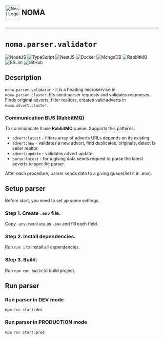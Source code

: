 <div style="margin-top: 24px; display: flex; flex-direction: row; align-items: center">
    <a href="https://noma.rent" target="blank"><img src="https://noma.rent/favicon.ico" width="48" alt="Nest Logo" style="margin-right: 6px" /></a>
    <p style="font-size: 24px; line-height: 24px; font-weight: bold;">NOMA</p>
</div>

---

# `noma.parser.validator`

![NodeJS](https://img.shields.io/badge/node.js-6DA55F?style=for-the-badge&logo=node.js&logoColor=white)
![TypeScript](https://img.shields.io/badge/typescript-%23007ACC.svg?style=for-the-badge&logo=typescript&logoColor=white)
![NestJS](https://img.shields.io/badge/nestjs-%23E0234E.svg?style=for-the-badge&logo=nestjs&logoColor=white)
![Docker](https://img.shields.io/badge/docker-%230db7ed.svg?style=for-the-badge&logo=docker&logoColor=white)
![MongoDB](https://img.shields.io/badge/MongoDB-%234ea94b.svg?style=for-the-badge&logo=mongodb&logoColor=white)
![RabbitMQ](https://img.shields.io/badge/Rabbitmq-FF6600?style=for-the-badge&logo=rabbitmq&logoColor=white)
![ESLint](https://img.shields.io/badge/ESLint-4B3263?style=for-the-badge&logo=eslint&logoColor=white)
![GitHub](https://img.shields.io/badge/github-%23121011.svg?style=for-the-badge&logo=github&logoColor=white)

## Description

`nona.parser.validator` - it is a heading microservice in `noma.parser.cluster`. It's send parser requests and validates responses. Finds original adverts, filter realtors, creates valid adverts in `noma.advert.cluster`. 

### Communication BUS (RabbitMQ)

To communicate it use **RabbitMQ** queue. Supports this patterns:

-   `advert:latest` - filters array of adverts URLs depends on its existing.
-   `advert:new` - validates a new advert, find duplicates, originals, detect is seller realtor. 
-   `advert:update` - validates advert update.
-   `parse:latest` - for a giving data sends request to parse the latest adverts to specific parser. 

After each procedure, parser sends data to a giving queue(Set it in .env).

## Setup parser

Before start, you need to set up some settings.

### Step 1. Create `.env` file.

Copy `.env.template` as `.env` and fill each field.

### Step 2. Install dependencies.

Run `npm i` to install all dependencies.

### Step 3. Build.

Run `npm run build` to build project.

## Run parser

### Run parser in DEV mode

```shell
npm run start:dev
```

### Run parser in PRODUCTION mode

```shell
npm run start:prod
```
